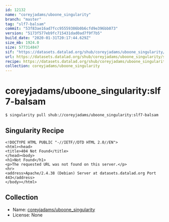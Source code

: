 ```yaml
---
id: 12132
name: "coreyjadams/uboone_singularity"
branch: "master"
tag: "slf7-balsam"
commit: "53f83ae16ad7fcc95559386b0b6cfd9e396bb073"
version: "5173f577eb9fc715431dad0ad7f9f7b5"
build_date: "2020-01-31T20:17:44.629Z"
size_mb: 1924.0
size: 577314847
sif: "https://datasets.datalad.org/shub/coreyjadams/uboone_singularity/slf7-balsam/2020-01-31-53f83ae1-5173f577/5173f577eb9fc715431dad0ad7f9f7b5.sif"
url: https://datasets.datalad.org/shub/coreyjadams/uboone_singularity/slf7-balsam/2020-01-31-53f83ae1-5173f577/
recipe: https://datasets.datalad.org/shub/coreyjadams/uboone_singularity/slf7-balsam/2020-01-31-53f83ae1-5173f577/Singularity
collection: coreyjadams/uboone_singularity
---
```


# coreyjadams/uboone_singularity:slf7-balsam

```bash
$ singularity pull shub://coreyjadams/uboone_singularity:slf7-balsam
```

## Singularity Recipe

```singularity
<!DOCTYPE HTML PUBLIC "-//IETF//DTD HTML 2.0//EN">
<html><head>
<title>404 Not Found</title>
</head><body>
<h1>Not Found</h1>
<p>The requested URL was not found on this server.</p>
<hr>
<address>Apache/2.4.38 (Debian) Server at datasets.datalad.org Port 443</address>
</body></html>
```

## Collection

 - Name: [coreyjadams/uboone_singularity](https://github.com/coreyjadams/uboone_singularity)
 - License: None

